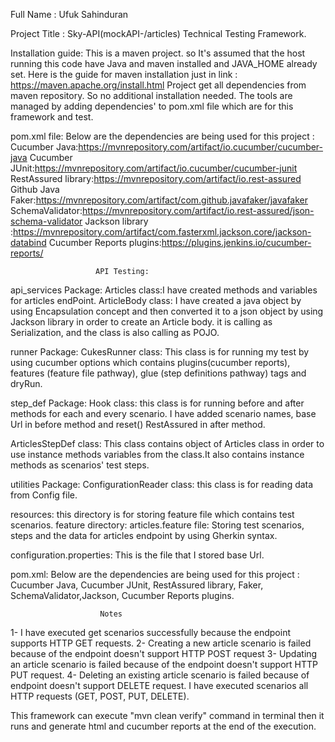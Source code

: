 Full Name : Ufuk Sahinduran

Project Title :  Sky-API(mockAPI-/articles) Technical Testing Framework.

Installation guide: This is a maven project. so It's assumed that the host running this code have Java and maven
installed and JAVA_HOME already set. Here is the guide for maven installation just in
link : https://maven.apache.org/install.html Project get all dependencies from maven repository.
So no additional installation needed. The tools are managed by adding dependencies' to pom.xml file which are
for this framework and test.

pom.xml file:
Below are the dependencies are being used for this project :
Cucumber Java:https://mvnrepository.com/artifact/io.cucumber/cucumber-java 
Cucumber JUnit:https://mvnrepository.com/artifact/io.cucumber/cucumber-junit 
RestAssured library:https://mvnrepository.com/artifact/io.rest-assured 
Github Java Faker:https://mvnrepository.com/artifact/com.github.javafaker/javafaker 
SchemaValidator:https://mvnrepository.com/artifact/io.rest-assured/json-schema-validator 
Jackson library :https://mvnrepository.com/artifact/com.fasterxml.jackson.core/jackson-databind 
Cucumber Reports plugins:https://plugins.jenkins.io/cucumber-reports/ 


                       API Testing:
api_services Package:
    Articles class:I have created methods and variables for articles endPoint.
    ArticleBody class: I have created a java object by using Encapsulation concept and then converted it to a json object
        by using Jackson library in order to create an Article body. it is calling as Serialization, and the class is also 
        calling as  POJO.

runner Package:
    CukesRunner class: This class is for running my test by using cucumber options which contains
        plugins(cucumber reports), features (feature file pathway), glue (step definitions pathway) tags and dryRun.


step_def Package:
    Hook class: this class is for running before and after methods for each and every scenario.
        I have added scenario names, base Url in before method and  reset() RestAssured in after method.

   ArticlesStepDef class:  This class contains object of Articles class in order to use instance methods variables from
        the class.It also contains instance methods as scenarios' test steps.

utilities Package:
    ConfigurationReader class: this class is for reading data from Config file.

resources: this directory is for storing feature file which contains test scenarios.
    feature directory:
     articles.feature file: Storing test scenarios, steps and the data for articles endpoint by using Gherkin syntax.

configuration.properties: This is the file that I stored base Url.

pom.xml:
    Below are the dependencies are being used for this project :
    Cucumber Java, Cucumber JUnit, RestAssured library, Faker, SchemaValidator,Jackson, Cucumber Reports plugins.

                        Notes
1- I have executed get scenarios successfully because the endpoint supports HTTP GET requests.
2- Creating a new article scenario is failed because of the endpoint doesn't support HTTP POST request
3- Updating an article scenario is failed because of the endpoint doesn't support HTTP PUT request.
4- Deleting an existing article scenario is failed because of endpoint doesn't support DELETE request.
I have executed scenarios all HTTP requests (GET, POST, PUT, DELETE).

This framework can execute "mvn clean verify" command in terminal then it runs and generate html and cucumber reports
at the end of the execution.

